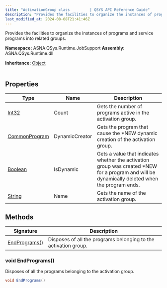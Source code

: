 ```yaml
---
title: "ActivationGroup class         | QSYS API Reference Guide"
description: "Provides the facilities to organize the instances of programs and service programs into related groups. "
last_modified_at: 2024-08-08T21:41:46Z
---
```


Provides the facilities to organize the instances of programs and service programs into related groups.

**Namespace:** ASNA.QSys.Runtime.JobSupport
**Assembly:** ASNA.QSys.Runtime.dll

**Inheritance:** [Object](https://docs.microsoft.com/en-us/dotnet/api/system.object)
<br>
<br>

## Properties

| Type | Name | Description
| --- | --- | --- 
| [Int32](https://learn.microsoft.com/en-us/dotnet/csharp/language-reference/builtin-types/integral-numeric-types) | Count | Gets the number of programs active in the activation group. |
| [CommonProgram](/reference/runtime/qsys-runtime-job-support/common-program.html) | DynamicCreator | Gets the program that cause the *NEW dynamic creation of the activation group. |
| [Boolean](https://docs.microsoft.com/en-us/dotnet/api/system.boolean) | IsDynamic | Gets a value that indicates whether the activation group was created *NEW for a program and will be dynamically deleted when the program ends. |
| [String](https://learn.microsoft.com/en-us/dotnet/api/system.string?view=net-8.0) | Name | Gets the name of the activation group. |

## Methods

| Signature | Description |
| --- | --- |
| [EndPrograms()](#void-endprograms) | Disposes of all the programs belonging to the activation group.

### void EndPrograms()

Disposes of all the programs belonging to the activation group.

```cs
void EndPrograms()
```
